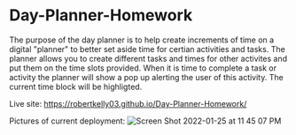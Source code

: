 # Day-Planner-Homework
The purpose of the day planner is to help create increments of time on a digital "planner" to better set aside time for certian activities and tasks. The planner allows you to create different tasks and times for other activites and put them on the time slots provided. When it is time to complete a task or activity the planner will show a pop up alerting the user of this activity. The current time block will be highligted. 



Live site: https://robertkelly03.github.io/Day-Planner-Homework/


Pictures of current deployment: 
![Screen Shot 2022-01-25 at 11 45 07 PM](https://user-images.githubusercontent.com/55413812/151122925-36a62295-b520-4a84-8e1d-ea7883c3eb31.png)
